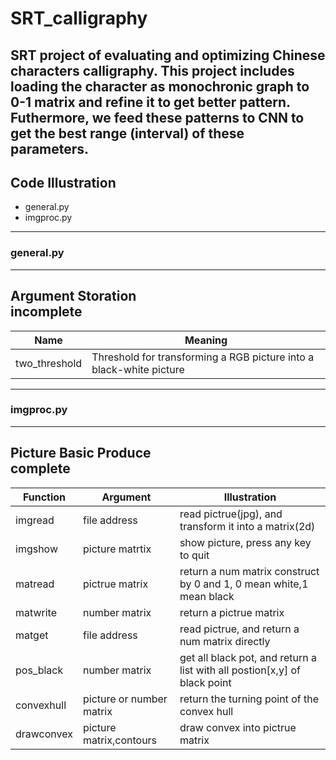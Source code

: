 # SRT_calligraphy
SRT project of evaluating and optimizing Chinese characters calligraphy. 
This project includes loading the character as monochronic graph to 0-1 matrix and refine it to get better pattern.
Futhermore, we feed these patterns to CNN to get the best range (interval) of these parameters.
---

## Code Illustration

* general.py
* imgproc.py

---
### general.py</br>
---
Argument Storation</br>
incomplete
---
Name|Meaning
------|------
two_threshold|Threshold for transforming a RGB picture into a black-white picture
---

### imgproc.py</br>
---
Picture Basic Produce</br>
complete
---
Function|Argument|Illustration
--------|---------|--------
imgread|file address|read pictrue(jpg), and transform it into a matrix(2d)
imgshow|picture matrtix|show picture, press any key to quit
matread|pictrue matrix|return a num matrix construct by 0 and 1, 0 mean white,1 mean black
matwrite|number matrix|return a pictrue matrix
matget|file address|read pictrue, and return a num matrix directly
pos_black|number matrix|get all black pot, and return a list with all postion[x,y] of black point
convexhull|picture or number matrix|return the turning point of the convex hull
drawconvex|picture matrix,contours|draw convex into pictrue matrix
